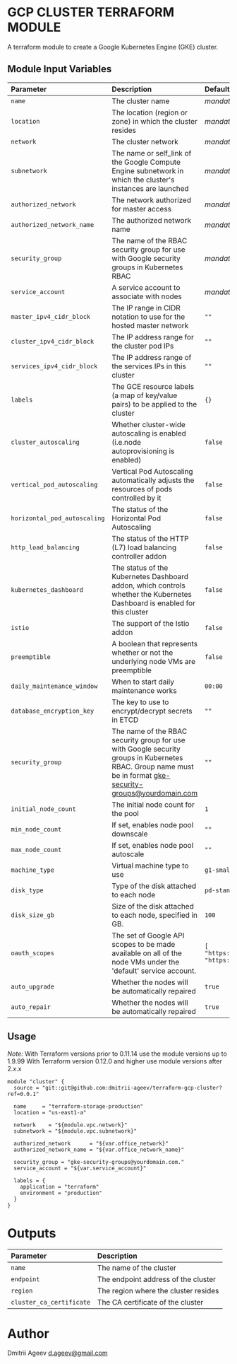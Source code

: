 GCP CLUSTER TERRAFORM MODULE
============================

A terraform module to create a Google Kubernetes Engine (GKE) cluster.


Module Input Variables
----------------------

| Parameter         | Description                                   | Default        |
| :--------         | :----------                                   | :------        |
| `name`            | The cluster name                              |  _mandatory_   |
| `location`        | The location (region or zone) in which the cluster resides |  _mandatory_   |
| `network`         | The cluster network                           |  _mandatory_   |
| `subnetwork`      | The name or self_link of the Google Compute Engine subnetwork in which the cluster's instances are launched |  _mandatory_   |
| `authorized_network` | The network authorized for master access   |  _mandatory_   |
| `authorized_network_name` | The authorized network name           |  _mandatory_   |
| `security_group`  | The name of the RBAC security group for use with Google security groups in Kubernetes RBAC |  _mandatory_   |
| `service_account` | A service account to associate with nodes     |  _mandatory_   |
| `master_ipv4_cidr_block`   | The IP range in CIDR notation to use for the hosted master network | `""` |
| `cluster_ipv4_cidr_block`  | The IP address range for the cluster pod IPs | `""` |
| `services_ipv4_cidr_block` | The IP address range of the services IPs in this cluster | `""` |
| `labels`          | The GCE resource labels (a map of key/value pairs) to be applied to the cluster | `{}` |
| `cluster_autoscaling` | Whether cluster-wide autoscaling is enabled (i.e.node autoprovisioning is enabled) | `false` |
| `vertical_pod_autoscaling` | Vertical Pod Autoscaling automatically adjusts the resources of pods controlled by it | `false` |
| `horizontal_pod_autoscaling` | The status of the Horizontal Pod Autoscaling | `false` |
| `http_load_balancing` | The status of the HTTP (L7) load balancing controller addon | `false` |
| `kubernetes_dashboard` | The status of the Kubernetes Dashboard addon, which controls whether the Kubernetes Dashboard is enabled for this cluster | `false` |
| `istio` | The support of the Istio addon | `false` |
| `preemptible` | A boolean that represents whether or not the underlying node VMs are preemptible | `false` |
| `daily_maintenance_window` | When to start daily maintenance works | `00:00` |
| `database_encryption_key` | The key to use to encrypt/decrypt secrets in ETCD | `""` |
| `security_group` | The name of the RBAC security group for use with Google security groups in Kubernetes RBAC. Group name must be in format gke-security-groups@yourdomain.com | `""` |
| `initial_node_count` | The initial node count for the pool | `1` |
| `min_node_count` | If set, enables node pool downscale | `""` |
| `max_node_count` | If set, enables node pool autoscale | `""` |
| `machine_type` | Virtual machine type to use | `g1-small` |
| `disk_type`    | Type of the disk attached to each node  | `pd-standard` |
| `disk_size_gb` | Size of the disk attached to each node, specified in GB. | `100` |
| `oauth_scopes` | The set of Google API scopes to be made available on all of the node VMs under the 'default' service account. | `[ "https://www.googleapis.com/auth/logging.write", "https://www.googleapis.com/auth/monitoring" ]` |
| `auto_upgrade` | Whether the nodes will be automatically repaired | `true` |
| `auto_repair`  | Whether the nodes will be automatically repaired | `true` |


Usage
-----

*Note:*
With Terraform versions prior to 0.11.14 use the module versions up to 1.9.99
With Terraform version 0.12.0 and higher use module versions after 2.x.x

```hcl
module "cluster" {
  source = "git::git@github.com:dmitrii-ageev/terraform-gcp-cluster?ref=0.0.1"

  name     = "terraform-storage-production"
  location = "us-east1-a"
  
  network    = "${module.vpc.network}"
  subnetwork = "${module.vpc.subnetwork}"
  
  authorized_network      = "${var.office_network}"
  authorized_network_name = "${var.office_network_name}"
  
  security_group = "gke-security-groups@yourdomain.com."
  service_account = "${var.service_account}"
  
  labels = {
    application = "terraform"
    environment = "production"
  }
}
```


Outputs
=======

| Parameter                | Description                                                  |
| :--------                | :----------                                                  |
| `name`                   | The name of the cluster                                      |
| `endpoint`               | The endpoint address of the cluster                          |
| `region`                 | The region where the cluster resides                         |
| `cluster_ca_certificate` | The CA certificate of the cluster                            |


Author
======

Dmitrii Ageev <d.ageev@gmail.com>
